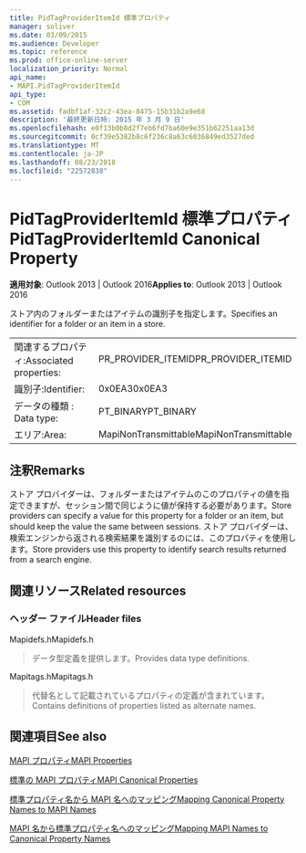 ```yaml
---
title: PidTagProviderItemId 標準プロパティ
manager: soliver
ms.date: 03/09/2015
ms.audience: Developer
ms.topic: reference
ms.prod: office-online-server
localization_priority: Normal
api_name:
- MAPI.PidTagProviderItemId
api_type:
- COM
ms.assetid: fadbf1af-32c2-43ea-8475-15b31b2a9e68
description: '最終更新日時: 2015 年 3 月 9 日'
ms.openlocfilehash: e0f13b0b8d2f7eb6fd7ba60e9e351b62251aa13d
ms.sourcegitcommit: 0cf39e5382b8c6f236c8a63c6036849ed3527ded
ms.translationtype: MT
ms.contentlocale: ja-JP
ms.lasthandoff: 08/23/2018
ms.locfileid: "22572838"
---
```

# <a name="pidtagprovideritemid-canonical-property"></a><span data-ttu-id="09027-103">PidTagProviderItemId 標準プロパティ</span><span class="sxs-lookup"><span data-stu-id="09027-103">PidTagProviderItemId Canonical Property</span></span>

  
  
<span data-ttu-id="09027-104">**適用対象**: Outlook 2013 | Outlook 2016</span><span class="sxs-lookup"><span data-stu-id="09027-104">**Applies to**: Outlook 2013 | Outlook 2016</span></span> 
  
<span data-ttu-id="09027-105">ストア内のフォルダーまたはアイテムの識別子を指定します。</span><span class="sxs-lookup"><span data-stu-id="09027-105">Specifies an identifier for a folder or an item in a store.</span></span>
  
|||
|:-----|:-----|
|<span data-ttu-id="09027-106">関連するプロパティ:</span><span class="sxs-lookup"><span data-stu-id="09027-106">Associated properties:</span></span>  <br/> |<span data-ttu-id="09027-107">PR_PROVIDER_ITEMID</span><span class="sxs-lookup"><span data-stu-id="09027-107">PR_PROVIDER_ITEMID</span></span>  <br/> |
|<span data-ttu-id="09027-108">識別子:</span><span class="sxs-lookup"><span data-stu-id="09027-108">Identifier:</span></span>  <br/> |<span data-ttu-id="09027-109">0x0EA3</span><span class="sxs-lookup"><span data-stu-id="09027-109">0x0EA3</span></span>  <br/> |
|<span data-ttu-id="09027-110">データの種類 : </span><span class="sxs-lookup"><span data-stu-id="09027-110">Data type:</span></span>  <br/> |<span data-ttu-id="09027-111">PT_BINARY</span><span class="sxs-lookup"><span data-stu-id="09027-111">PT_BINARY</span></span>  <br/> |
|<span data-ttu-id="09027-112">エリア:</span><span class="sxs-lookup"><span data-stu-id="09027-112">Area:</span></span>  <br/> |<span data-ttu-id="09027-113">MapiNonTransmittable</span><span class="sxs-lookup"><span data-stu-id="09027-113">MapiNonTransmittable</span></span>  <br/> |
   
## <a name="remarks"></a><span data-ttu-id="09027-114">注釈</span><span class="sxs-lookup"><span data-stu-id="09027-114">Remarks</span></span>

<span data-ttu-id="09027-115">ストア プロバイダーは、フォルダーまたはアイテムのこのプロパティの値を指定できますが、セッション間で同じように値が保持する必要があります。</span><span class="sxs-lookup"><span data-stu-id="09027-115">Store providers can specify a value for this property for a folder or an item, but should keep the value the same between sessions.</span></span> <span data-ttu-id="09027-116">ストア プロバイダーは、検索エンジンから返される検索結果を識別するのには、このプロパティを使用します。</span><span class="sxs-lookup"><span data-stu-id="09027-116">Store providers use this property to identify search results returned from a search engine.</span></span>
  
## <a name="related-resources"></a><span data-ttu-id="09027-117">関連リソース</span><span class="sxs-lookup"><span data-stu-id="09027-117">Related resources</span></span>

### <a name="header-files"></a><span data-ttu-id="09027-118">ヘッダー ファイル</span><span class="sxs-lookup"><span data-stu-id="09027-118">Header files</span></span>

<span data-ttu-id="09027-119">Mapidefs.h</span><span class="sxs-lookup"><span data-stu-id="09027-119">Mapidefs.h</span></span>
  
> <span data-ttu-id="09027-120">データ型定義を提供します。</span><span class="sxs-lookup"><span data-stu-id="09027-120">Provides data type definitions.</span></span>
    
<span data-ttu-id="09027-121">Mapitags.h</span><span class="sxs-lookup"><span data-stu-id="09027-121">Mapitags.h</span></span>
  
> <span data-ttu-id="09027-122">代替名として記載されているプロパティの定義が含まれています。</span><span class="sxs-lookup"><span data-stu-id="09027-122">Contains definitions of properties listed as alternate names.</span></span>
    
## <a name="see-also"></a><span data-ttu-id="09027-123">関連項目</span><span class="sxs-lookup"><span data-stu-id="09027-123">See also</span></span>



[<span data-ttu-id="09027-124">MAPI プロパティ</span><span class="sxs-lookup"><span data-stu-id="09027-124">MAPI Properties</span></span>](mapi-properties.md)
  
[<span data-ttu-id="09027-125">標準の MAPI プロパティ</span><span class="sxs-lookup"><span data-stu-id="09027-125">MAPI Canonical Properties</span></span>](mapi-canonical-properties.md)
  
[<span data-ttu-id="09027-126">標準プロパティ名から MAPI 名へのマッピング</span><span class="sxs-lookup"><span data-stu-id="09027-126">Mapping Canonical Property Names to MAPI Names</span></span>](mapping-canonical-property-names-to-mapi-names.md)
  
[<span data-ttu-id="09027-127">MAPI 名から標準プロパティ名へのマッピング</span><span class="sxs-lookup"><span data-stu-id="09027-127">Mapping MAPI Names to Canonical Property Names</span></span>](mapping-mapi-names-to-canonical-property-names.md)

